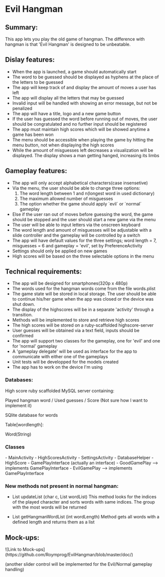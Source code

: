 Evil Hangman
===========

<h2>Summary:</h2>
This app lets you play the old game of hangman. The difference with hangman is that 'Evil Hangman' is designed to be unbeatable. 

<h2>Dislay features:</h2>

- When the app is launched, a game should automatically start
- The word to be guessed should be displayed as hyphens at the place of the letters to be guessed
- The app will keep track of and display the amount of moves a user has left
- The app will display all the letters that may be guessed
- Invalid input will be handled with showing an error message, but not be penalized
- The app will have a title, logo and a new game button
- If the user has guessed the word before running out of moves, the user should be congratulated and no further input should be registered
- The app must maintain high scores which will be showed anytime a game has been won
- The menu should be accessible when playing the game by hitting the menu button, not when displaying the high scores
- While the amount of misguesses left decreases a visualization will be displayed. The display shows a man getting hanged, increasing its limbs

<h2>Gameplay features:</h2>

- The app will only accept alphabetical characters(case insensetive)
- Via the menu, the user should be able to change three options: 
  1. The word length between 1 and n(longest word in used dictionary)
  2. The maximum allowed number of misguesses
  3. The option whether the game should apply ´evil´ or ´normal´ gameplay
- Else if the user ran out of moves before guessing the word, the game should be stopped and the user should start a new game via the menu
- The user will be able to input letters via the onscreen keyboard
- The word length and amount of misguesses will be adjustable with a slide controller and the gameplay will be controlled by a switch
- The app will have default values for the three settings; word length = 7, misguesses = 6 and gameplay = 'evil', set by PreferenceActivity
- Settings should only be applied on new games
- High scores will be based on the three selectable options in the menu

<h2>Technical requirements: </h2>

- The app will be designed for smartphones(320p x 480p)
- The words used for the hangman words come from the file words.plist
- The game state will be stored in local storage. The user should be able to continue his/her game when the app was closed or the device was shut down.
- The display of the highscores will be in a separate 'activity' through a transition.
- Methods will be implemented to store and retrieve high scores
- The high scores will be stored on a ruby-scaffolded highscore-server
- User guesses will be obtained via a text field, inputs should be confirmed
- The app will support two classes for the gameplay, one for 'evil' and one for 'normal' gameplay
- A 'gameplay delegate' will be used as interface for the app to communicate with either one of the gameplays
- Unit tests will be developped for the models created
- The app has to work on the device I'm using

<h3>Databases:</h3>

High score ruby scaffolded MySQL server containing:

Played hangman word / Used guesses / Score
(Not sure how I want to implement it)


SQlite database for words

Table[wordlength]:

Word(String)


<h3>Classes</h3>
- MainActivity
- HighScoresActivity
- SettingsActivity
- DatabaseHelper
- HighScore
- GamePlayInterface (actually an interface)
- GoodGamePlay --> implements GamePlayInterface
- EvilGamePlay --> implements GamePlayInterface

<h3>New methods not present in normal hangman:</h3>

- List <String> updateList (char c, List <String> wordList)
  This method looks for the indices of the played character and sorts words with same indices.
  The group with the most words will be returned
  
- List <String> getHangmanWordList (int wordLength)
  Method gets all words with a defined length and returns them as a list


<h2>Mock-ups:</h2>
![Link to Mock-ups](https://github.com/Roymprog/EvilHangman/blob/master/doc/)

(another slider control will be implemented for the Evil/Normal gameplay handling)
